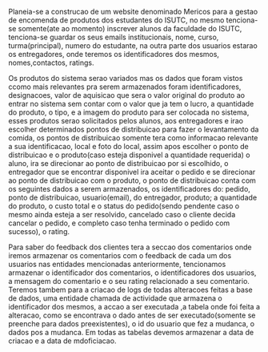 Planeia-se a construcao de um website denominado Mericos para a gestao de encomenda de produtos dos estudantes do ISUTC, no mesmo tenciona-se somente(ate ao momento) inscrever  alunos da faculdade do ISUTC, tenciona-se guardar os seus emails institucionais, nome, curso, turma(principal), numero do estudante, na outra parte dos usuarios estarao os entregadores, onde teremos os identificadores dos mesmos, nomes,contactos, ratings.

Os produtos do sistema serao variados mas os dados que foram vistos ccomo mais relevantes pra serem armazenados foram identificadores, designacoes, valor de aquisicao que sera o valor original do produto ao entrar no sistema sem contar com o valor que ja tem o lucro, a quantidade do produto, o tipo, e a imagem do produto para ser colocada no sistema, esses produtos serao solicitados pelos alunos, aos entregadores e irao escolher determinados pontos de distribuicao para fazer o levantamento da comida, os pontos de distribuicao somente tera como informacao relevante a sua identificacao, local e foto do local, assim apos escolher o ponto de distribuicao e o produto(caso esteja disponivel a quantidade requerida) o aluno, ira se direcionar ao ponto de distribuicao por si escolhido, o entregador que se encontrar disponivel ira aceitar o pedido e se direcionar ao ponto de distribuicao com o produto, o ponto de distribuicao conta com os seguintes dados a serem armazenados, os identificadores do: pedido, ponto de distribuicao, usuario(email), do entregador, produto; a quantidade do produto, o custo total e o status do pedido(sendo pendente caso o mesmo ainda esteja a ser resolvido, cancelado caso o cliente decida cancelar o pedido, e completo caso tenha terminado o pedido com sucesso), o rating.

Para saber do feedback dos clientes tera a seccao dos comentarios onde iremos armazenar os comentarios com o feedback de cada um dos usuarios nas entidades mencionadas anteriormente, tencionamos armazenar o identificador dos comentarios, o identificadores dos usuarios, a mensagem do comentario e o seu rating relacionado a seu comentario. Teremos tambem para a criacao de logs de todas alteracoes feitas a base de dados, uma entidade chamada de actividade que armazena o identificador dos mesmos, a accao a ser executada ,a tabela onde foi feita a alteracao, como se encontrava o dado antes de ser executado(somente se preenche para dados preexistentes), o id do usuario que fez a mudanca, o dados pos a mudanca. Em todas as tabelas devemos armazenar a data de criacao e a data de mdoficiacao.